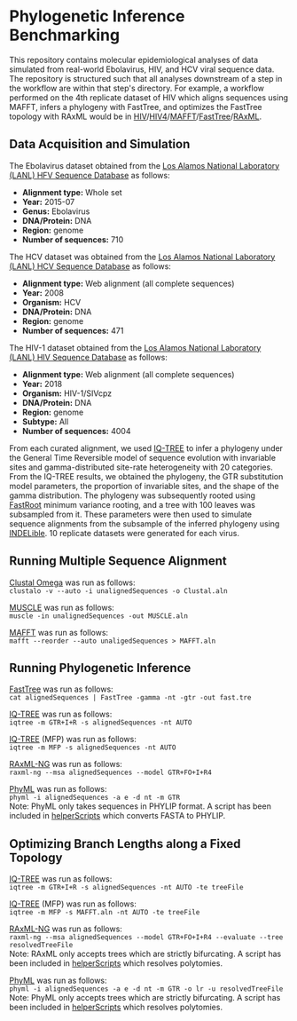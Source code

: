# Phylogenetic Inference Benchmarking
This repository contains molecular epidemiological analyses of data simulated from real-world Ebolavirus, HIV, and HCV viral sequence data. The repository is structured such that all analyses downstream of a step in the workflow are within that step's directory. For example, a workflow performed on the 4th replicate dataset of HIV which aligns sequences using MAFFT, infers a phylogeny with FastTree, and optimizes the FastTree topology with RAxML would be in [HIV](HIV)/[HIV4](HIV/HIV4)/[MAFFT](HIV/HIV4/MAFFT)/[FastTree](HIV/HIV4/FastTree)/[RAxML](HIV/HIV4/FastTree/RAxML).

## Data Acquisition and Simulation
The Ebolavirus dataset obtained from the [Los Alamos National Laboratory (LANL) HFV Sequence Database](https://hfv.lanl.gov/content/sequence/NEWALIGN/align.html) as follows:

* **Alignment type:** Whole set
* **Year:** 2015-07
* **Genus:** Ebolavirus
* **DNA/Protein:** DNA
* **Region:** genome
* **Number of sequences:** 710

The HCV dataset was obtained from the [Los Alamos National Laboratory (LANL) HCV Sequence Database](https://hcv.lanl.gov/content/sequence/NEWALIGN/align.html) as follows:

* **Alignment type:** Web alignment (all complete sequences)
* **Year:** 2008
* **Organism:** HCV
* **DNA/Protein:** DNA
* **Region:** genome
* **Number of sequences:** 471

The HIV-1 dataset obtained from the [Los Alamos National Laboratory (LANL) HIV Sequence Database](https://www.hiv.lanl.gov/content/sequence/NEWALIGN/align.html) as follows:

* **Alignment type:** Web alignment (all complete sequences)
* **Year:** 2018
* **Organism:** HIV-1/SIVcpz
* **DNA/Protein:** DNA
* **Region:** genome
* **Subtype:** All
* **Number of sequences:** 4004

From each curated alignment, we used [IQ-TREE](https://github.com/Cibiv/IQ-TREE) to infer a phylogeny under the General Time Reversible model of sequence evolution with invariable sites and gamma-distributed site-rate heterogeneity with 20 categories. From the IQ-TREE results, we obtained the phylogeny, the GTR substitution model parameters, the proportion of invariable sites, and the shape of the gamma distribution. The phylogeny was subsequently rooted using [FastRoot](https://github.com/uym2/MinVar-Rooting) minimum variance rooting, and a tree with 100 leaves was subsampled from it. These parameters were then used to simulate sequence alignments from the subsample of the inferred phylogeny using [INDELible](https://github.com/kloetzl/indelible). 10 replicate datasets were generated for each virus.

## Running Multiple Sequence Alignment
[Clustal Omega](http://www.clustal.org/omega/) was run as follows:  
`clustalo -v --auto -i unalignedSequences -o Clustal.aln`

[MUSCLE](https://www.drive5.com/muscle/downloads.htm) was run as follows:  
`muscle -in unalignedSequences -out MUSCLE.aln`

[MAFFT](https://mafft.cbrc.jp/alignment/software/) was run as follows:  
`mafft --reorder --auto unaligedSequences > MAFFT.aln`

## Running Phylogenetic Inference
[FastTree](http://microbesonline.org/fasttree/) was run as follows:  
`cat alignedSequences | FastTree -gamma -nt -gtr -out fast.tre`

[IQ-TREE](https://github.com/Cibiv/IQ-TREE) was run as follows:  
`iqtree -m GTR+I+R -s alignedSequences -nt AUTO`

[IQ-TREE](https://github.com/Cibiv/IQ-TREE) (MFP) was run as follows:  
`iqtree -m MFP -s alignedSequences -nt AUTO`

[RAxML-NG](https://github.com/amkozlov/raxml-ng) was run as follows:  
`raxml-ng --msa alignedSequences --model GTR+FO+I+R4`

[PhyML](https://github.com/stephaneguindon/phyml) was run as follows:  
`phyml -i alignedSequences -a e -d nt -m GTR`  
Note: PhyML only takes sequences in PHYLIP format. A script has been included in [helperScripts](https://github.com/Cyoung02/SimulatedEvaluationFramework/tree/master/helperScripts) which converts FASTA to PHYLIP.

## Optimizing Branch Lengths along a Fixed Topology
[IQ-TREE](https://github.com/Cibiv/IQ-TREE) was run as follows:  
`iqtree -m GTR+I+R -s alignedSequences -nt AUTO -te treeFile`

[IQ-TREE](https://github.com/Cibiv/IQ-TREE) (MFP) was run as follows:  
`iqtree -m MFP -s MAFFT.aln -nt AUTO -te treeFile`

[RAxML-NG](https://github.com/amkozlov/raxml-ng) was run as follows:  
`raxml-ng --msa alignedSequences --model GTR+FO+I+R4 --evaluate --tree resolvedTreeFile`  
Note: RAxML only accepts trees which are strictly bifurcating. A script has been included in [helperScripts](https://github.com/Cyoung02/SimulatedEvaluationFramework/tree/master/helperScripts) which resolves polytomies.

[PhyML](https://github.com/stephaneguindon/phyml) was run as follows:  
`phyml -i alignedSequences -a e -d nt -m GTR -o lr -u resolvedTreeFile`  
Note: PhyML only accepts trees which are strictly bifurcating. A script has been included in [helperScripts](https://github.com/Cyoung02/SimulatedEvaluationFramework/tree/master/helperScripts) which resolves polytomies.
